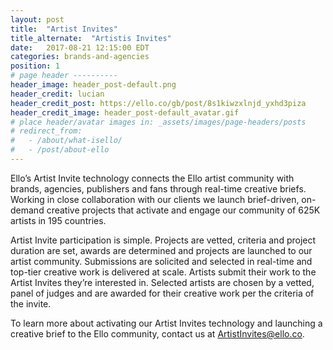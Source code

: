 ```yaml
---
layout: post
title:  "Artist Invites"
title_alternate:  "Artistis Invites"
date:   2017-08-21 12:15:00 EDT
categories: brands-and-agencies
position: 1
# page header ----------
header_image: header_post-default.png
header_credit: lucian
header_credit_post: https://ello.co/gb/post/8s1kiwzxlnjd_yxhd3piza
header_credit_image: header_post-default_avatar.gif
# place header/avatar images in: _assets/images/page-headers/posts
# redirect_from:
#   - /about/what-isello/
#   - /post/about-ello
---
```


Ello’s Artist Invite technology connects the Ello artist community with brands, agencies, publishers and fans through real-time creative briefs. Working in close collaboration with our clients we launch brief-driven, on-demand creative projects that activate and engage our community of 625K artists in 195 countries.

Artist Invite participation is simple. Projects are vetted, criteria and project duration are set, awards are determined and projects are launched to our artist community. Submissions are solicited and selected in real-time and top-tier creative work is delivered at scale. Artists submit their work to the Artist Invites they’re interested in. Selected artists are chosen by a vetted, panel of judges and are awarded for their creative work per the criteria of the invite.

To learn more about activating our Artist Invites technology and launching a creative brief to the Ello community, contact us at ArtistInvites@ello.co.

